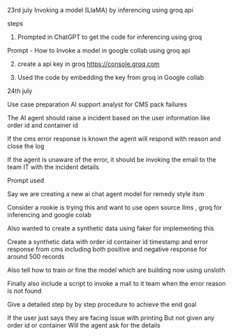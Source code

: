 23rd july
Invoking a model (LlaMA) by inferencing using groq api

steps
1. Prompted in ChatGPT to get the code for inferencing using groq

Prompt -
How to Invoke a model in google collab  using groq api

2. create a api key in groq
https://console.groq.com

3. Used the code by embedding the key from groq in Google collab



24th july

Use case preparation
AI support analyst for CMS pack failures

The AI agent should raise a incident based on the user information like order id and container id 

If the cms error response is known the agent will respond with reason and close the log

If the agent is unaware of the error, it should be invoking the email to the team IT with the incident details



Prompt used

Say we are creating a new ai chat agent model for remedy style itsm

Consider a rookie is trying this and want to use open source llms , groq for inferencing and google colab 

Also wanted to create a synthetic data using faker for implementing this

Create a synthetic data with order id container id timestamp and error response from cms including both positive and negative response for around 500 records

Also tell how to train or fine the model which are building now using unsloth

Finally also include a script to invoke a mail to it team when the error reason is not found

Give a detailed step by by step procedure to achieve the end goal


If the user just says they are facing issue with printing
But not given any order id or container 
Will the agent ask for the details

